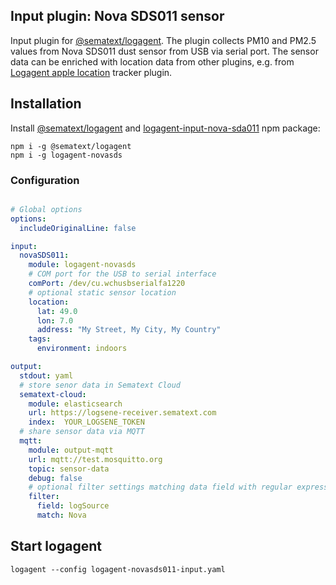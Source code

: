 ## Input plugin: Nova SDS011 sensor

Input plugin for [@sematext/logagent](http://sematext.com/logagent/). The plugin collects PM10 and PM2.5 values from Nova SDS011 dust sensor from USB via serial port. The sensor data can be enriched with location data from other plugins, e.g. from [Logagent apple location](logagent-apple-location) tracker plugin. 

## Installation 

Install [@sematext/logagent](https://www.npmjs.com/package/@sematext/logagent) and [logagent-input-nova-sda011](https://www.npmjs.com/package/logagent-input-nova-sda011) npm package: 

```
npm i -g @sematext/logagent 
npm i -g logagent-novasds
```
 
### Configuration

```yaml

# Global options
options:
  includeOriginalLine: false

input:
  novaSDS011:
    module: logagent-novasds
    # COM port for the USB to serial interface
    comPort: /dev/cu.wchusbserialfa1220
    # optional static sensor location
    location:  
      lat: 49.0
      lon: 7.0
      address: "My Street, My City, My Country"
    tags: 
      environment: indoors

output: 
  stdout: yaml
  # store senor data in Sematext Cloud
  sematext-cloud:
    module: elasticsearch
    url: https://logsene-receiver.sematext.com
    index:  YOUR_LOGSENE_TOKEN
  # share sensor data via MQTT
  mqtt:
    module: output-mqtt
    url: mqtt://test.mosquitto.org
    topic: sensor-data
    debug: false
    # optional filter settings matching data field with regular expressions
    filter: 
      field: logSource
      match: Nova

```

## Start logagent

```
logagent --config logagent-novasds011-input.yaml
```